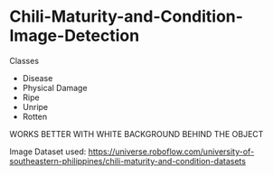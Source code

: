 # Chili-Maturity-and-Condition-Image-Detection

Classes
- Disease
- Physical Damage
- Ripe
- Unripe
- Rotten

WORKS BETTER WITH WHITE BACKGROUND BEHIND THE OBJECT

Image Dataset used:
https://universe.roboflow.com/university-of-southeastern-philippines/chili-maturity-and-condition-datasets

